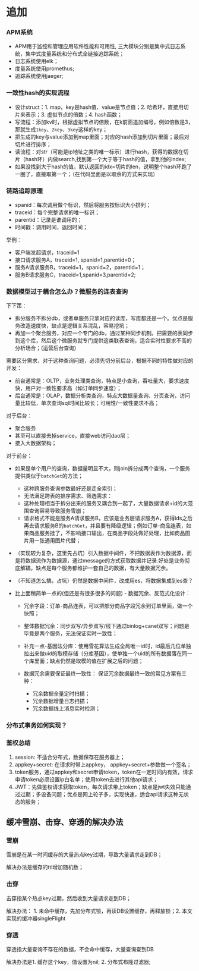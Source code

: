 # 追加
### APM系统
- APM用于监控和管理应用软件性能和可用性, 三大模块分别是集中式日志系统，集中式度量系统和分布式全链接追踪系统；
- 日志系统使用elk；
- 度量系统使用promethus;
- 追踪系统使用jaeger;

### 一致性hash的实现流程
- 设计struct：1. map，key是hash值、value是节点值；2. 哈希环，直接用切片来表示；3. 虚拟节点的倍数；4. hash函数；
- 写流程：添加kv时，根据虚拟节点的倍数，在k前面追加编号，例如倍数是3，那就生成`1key`、`2key`、`3key`这样的key；
- 把生成的key与value添加到map里面；对应的hash添加到切片里面；最后对切片进行排序；
- 读流程：对str（可能是ip地址之类的唯一标示）进行hash，获得的数据在切片（hash环）内做search,找到第一个大于等于hash的值，拿到他的index;
- 如果没找到大于hash的值，默认返回的idx=切片的len，说明整个hash环跑了一圈了，直接取第一个；（在代码里面是以取余的方式来实现）

### 链路追踪原理
- spanid：每次调用做个标识，然后将服务按标识大小排列；
- traceid：每个完整请求的唯一标识；
- parentid：记录是谁调用的；
- 时间戳：调用时间，返回时间；

举例： 
- 客户端发起请求，traceid=1
- 接口请求服务A，traceid=1, spanid=1,parentid=0；
- 服务A请求服务B，traceid=1，spanid=2，parentid=1；
- 服务B请求服务C，traceid=1,spanid=3,parentid=2;

### 数据模型过于耦合怎么办？微服务的连表查询
下下策：
- 拆分服务不拆分db，或者单服务只拿对应的读库，写库都还是一个。优点是服务改造速度快，缺点是逻辑关系混乱，容易挖坑；
- 再加一个聚合服务，对应一个专门的db，通过某种同步机制。把需要的表同步到这个库，然后这个微服务就专门提供这类联表查询，适合实时性要求不高的分析场合；(运营后台查询)

需要区分需求，对于这种查询问题，必须先切分前后台，根据不同的特性做对应的开发：
- 前台通常是：OLTP，业务处理类查询，特点是小查询，吞吐量大，要求速度快，用户对一致性要求高（如订单同步速度）；
- 后台通常是：OLAP，数据分析类查询，特点大数据量查询、分页查询，访问量比较低，单次查询sql时间比较长；可用性/一致性要求不高；

对于后台：
- 聚合服务
- 甚至可以直接去掉service，直接web访问dao层；
- 接入大数据架构；

对于前台：
- 如果是单个用户的查询，数据量明显不大，则join拆分成两个查询，一个服务提供类似于`batchGet`的方法；
    - 这种跨服务查询参数最好还是走全索引；
    - 无法满足跨表的排序需求、筛选需求：
    - 这种处理相当于拆分出来的服务又耦合到一起了，大量数据请求+id的大范围查询容易导致服务雪崩；
    - 请求格式不能是服务A请求服务B，应该是业务层请求服务A，获得ids之后再去请求服务B的`batchGet`，并且要有降级逻辑；例如订单-商品连表，如果商品服务挂了，不影响接口输出，在商品字段处做好处理，比如商品图片用一张通用图片代替；

- （实现较为复杂，这里先占坑）引入数据中间件，不把数据表作为数据源，而是将数据流作为数据源，通过message的方式获取数据并记录.好处是业务彻底解耦，缺点是每个服务都维护一套自己的数据，有大量数据冗余。

- （不知道怎么搞，占坑）仍然是数据中间件，改成用es，将数据集成到es查？

- 比上面稍简单一点的(但还是有很多很多的问题) - 数据冗余、反范式化设计：
    - 冗余字段：订单-商品连表，可以把部分商品字段冗余到订单里面，做一个快照；
    - 整体数据冗余：同步双写/异步双写/线下通过binlog+canel双写；问题是毕竟是两个服务，无法保证实时一致性；

    - 补充一点-基因法分库：使用雪花算法生成全局唯一id时，id最后几位单独拉出来做uid的取模存储（分库基因），使单独一个uid的所有数据落在同一个库里面；缺点仍然是取模的值在扩展之后的问题；
    
    - 数据冗余需要保证最终一致性：
        保证冗余数据最终一致的常见方案有三种：
        - 冗余数据全量定时扫描；
        - 冗余数据增量日志扫描；
        - 冗余数据线上消息实时检测；

### 分布式事务如何实现？

### 鉴权总结
1. session: 不适合分布式，数据保存在服务器上；
2. appkey+secret: 在请求时带上appkey， appkey+secret+参数做一个签名；
3. token服务，通过appkey和secret申请token，token在一定时间内有效，请求申请token必须设置ip白名单；使用token去进行其他api请求；
4. JWT：先做鉴权请求获取token，每次请求带上token；缺点是jwt失效只能通过过期；多设备问题；优点是网上轮子多，实现快速，适合api请求这种无状态的服务；


## 缓冲雪崩、击穿、穿透的解决办法
### 雪崩
雪崩是在某一时间缓存的大量热点key过期，导致大量请求走到DB；

解决办法是缓存的ttl增加随机数；

### 击穿
击穿指某个热点key过期，然后收到大量请求走到DB；

解决办法： 1. 未命中缓存，先加分布式锁，再读DB设置缓存，再释放锁；2. 本文实现的缓冲器singleFlight

### 穿透
穿透指大量查询不存在的数据，不会命中缓存，大量查询查到DB

解决办法是1. 缓存这个key，值设置为nil; 2. 分布式布隆过滤器;